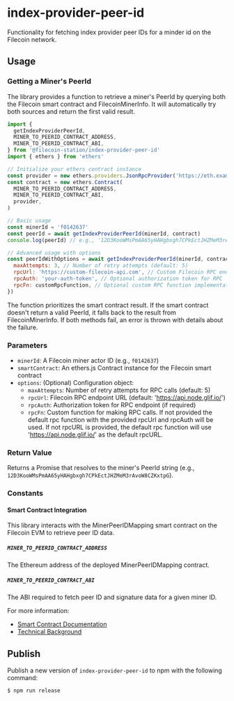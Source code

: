 # index-provider-peer-id

Functionality for fetching index provider peer IDs for a minder id on the Filecoin network.

## Usage

### Getting a Miner's PeerId

The library provides a function to retrieve a miner's PeerId by querying both the Filecoin smart
contract and FilecoinMinerInfo. It will automatically try both sources and return the first valid
result.

```js
import {
  getIndexProviderPeerId,
  MINER_TO_PEERID_CONTRACT_ADDRESS,
  MINER_TO_PEERID_CONTRACT_ABI,
} from '@filecoin-station/index-provider-peer-id'
import { ethers } from 'ethers'

// Initialize your ethers contract instance
const provider = new ethers.providers.JsonRpcProvider('https://eth.example.com')
const contract = new ethers.Contract(
  MINER_TO_PEERID_CONTRACT_ADDRESS,
  MINER_TO_PEERID_CONTRACT_ABI,
  provider,
)

// Basic usage
const minerId = 'f0142637'
const peerId = await getIndexProviderPeerId(minerId, contract)
console.log(peerId) // e.g., '12D3KooWMsPmAA65yHAHgbxgh7CPkEctJHZMeM3rAvoW8CZKxtpG'

// Advanced usage with options
const peerIdWithOptions = await getIndexProviderPeerId(minerId, contract, {
  maxAttempts: 3, // Number of retry attempts (default: 5)
  rpcUrl: 'https://custom-filecoin-api.com', // Custom Filecoin RPC endpoint (default: 'https://api.node.glif.io/')
  rpcAuth: 'your-auth-token', // Optional authorization token for RPC
  rpcFn: customRpcFunction, // Optional custom RPC function implementation.
})
```

The function prioritizes the smart contract result. If the smart contract doesn't return a valid
PeerId, it falls back to the result from FilecoinMinerInfo. If both methods fail, an error is thrown with
details about the failure.

### Parameters

- `minerId`: A Filecoin miner actor ID (e.g., `f0142637`)
- `smartContract`: An ethers.js Contract instance for the Filecoin smart contract
- `options`: (Optional) Configuration object:
  - `maxAttempts`: Number of retry attempts for RPC calls (default: 5)
  - `rpcUrl`: Filecoin RPC endpoint URL (default: 'https://api.node.glif.io/')
  - `rpcAuth`: Authorization token for RPC endpoint (if required)
  - `rpcFn`: Custom function for making RPC calls. If not provided the default rpc function with the
    provided rpcUrl and rpcAuth will be used. If not rpcURL is provided, the default rpc function
    will use 'https://api.node.glif.io/' as the default rpcURL.

### Return Value

Returns a Promise that resolves to the miner's PeerId string (e.g.,
`12D3KooWMsPmAA65yHAHgbxgh7CPkEctJHZMeM3rAvoW8CZKxtpG`).

### Constants

#### Smart Contract Integration

This library interacts with the MinerPeerIDMapping smart contract on the Filecoin EVM to retrieve
peer ID data.

##### `MINER_TO_PEERID_CONTRACT_ADDRESS`

The Ethereum address of the deployed MinerPeerIDMapping contract.

##### `MINER_TO_PEERID_CONTRACT_ABI`

The ABI required to fetch peer ID and signature data for a given miner ID.

For more information:

- [Smart Contract Documentation](https://github.com/filecoin-project/curio/blob/395bc47d0f585cbc869fd4671dc05b1b2f4b18c2/market/ipni/spark/sol/README.md)
- [Technical Background](https://docs.curiostorage.org/curio-market/ipni-interplanetary-network-indexer-provider#ipni-provider-identification)

## Publish

Publish a new version of `index-provider-peer-id` to npm with the following command:

```bash
$ npm run release
```
